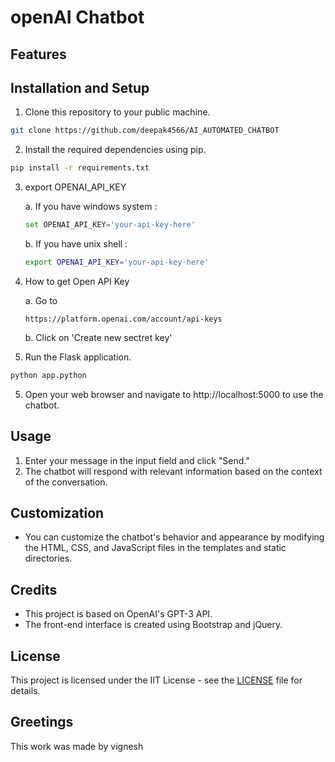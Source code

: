 # openAI  Chatbot 



## Features



## Installation and Setup

1. Clone this repository to your public machine.

```bash
git clone https://github.com/deepak4566/AI_AUTOMATED_CHATBOT
```

2. Install the required dependencies using pip.

```bash
pip install -r requirements.txt
```

3. export OPENAI_API_KEY
    
    a. If you have windows system :
    ```python
    set OPENAI_API_KEY='your-api-key-here'
    ```

    b. If you have unix shell :
    ```bash
    export OPENAI_API_KEY='your-api-key-here'
    ```

4. How to get Open API Key 

    a. Go to

    ```link
    https://platform.openai.com/account/api-keys
    ```

    b. Click on 'Create new sectret key'

5. Run the Flask application.

```python
python app.python
```

5. Open your web browser and navigate to http://localhost:5000 to use the chatbot.

## Usage

1. Enter your message in the input field and click "Send."
2. The chatbot will respond with relevant information based on the context of the conversation.

## Customization

- You can customize the chatbot's behavior and appearance by modifying the HTML, CSS, and JavaScript files in the templates and static directories.

## Credits

- This project is based on OpenAI's GPT-3 API.
- The front-end interface is created using Bootstrap and jQuery.

## License

This project is licensed under the IIT License - see the [LICENSE](https://github.com/ServiceToMankind/openapi_chatbot/blob/main/LICENSE) file for details.

## Greetings

This work was made by vignesh
